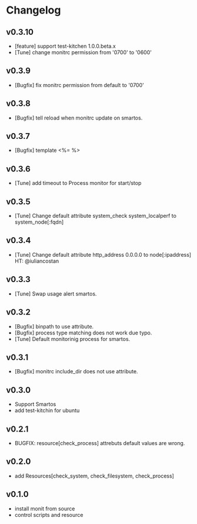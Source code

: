 # Changelog

## v0.3.10

- [feature] support test-kitchen 1.0.0.beta.x
- [Tune] change monitrc permission from '0700' to '0600'

## v0.3.9

- [Bugfix] fix monitrc permission from default to '0700'

## v0.3.8

- [Bugfix] tell reload when monitrc update on smartos.

## v0.3.7

- [Bugfix] template <%= %>

## v0.3.6

- [Tune] add timeout to Process monitor for start/stop

## v0.3.5

- [Tune] Change default attribute system_check system_localperf to system_node[:fqdn]

## v0.3.4

- [Tune] Change default attribute http_address 0.0.0.0 to node[:ipaddress] HT: @iuliancostan

## v0.3.3

- [Tune] Swap usage alert smartos.

## v0.3.2

- [Bugfix] binpath to use attribute.
- [Bugfix] process type matching does not work due typo.
- [Tune] Default monitorinig process for smartos.

## v0.3.1

- [Bugfix] monitrc include_dir does not use attribute.

## v0.3.0

- Support Smartos
- add test-kitchin for ubuntu

## v0.2.1

- BUGFIX: resource[check_process] attrebuts default values are wrong.

## v0.2.0

- add Resources[check_system, check_filesystem, check_process]


## v0.1.0

- install monit from source
- control scripts and resource

